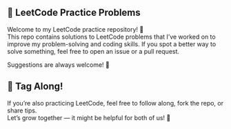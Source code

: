 ## 🧠 LeetCode Practice Problems

Welcome to my LeetCode practice repository! 🚀  
This repo contains solutions to LeetCode problems that I’ve worked on to improve my problem-solving and coding skills. 
If you spot a better way to solve something, feel free to open an issue or a pull request. 

Suggestions are always welcome! 🙌

## 🤝 Tag Along!

If you’re also practicing LeetCode, feel free to follow along, fork the repo, or share tips.  
Let’s grow together — it might be helpful for both of us! 🚀
